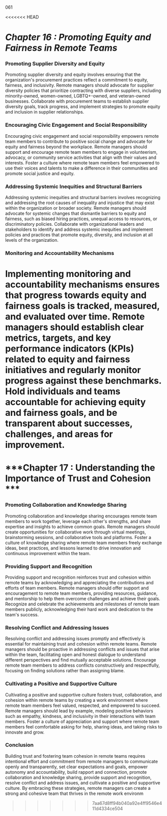 061

<<<<<<< HEAD

# ***Chapter 16 : Promoting Equity and Fairness in Remote Teams***


### **Promoting Supplier Diversity and Equity**

Promoting supplier diversity and equity involves ensuring that the organization's procurement practices reflect a commitment to equity, fairness, and inclusivity. Remote managers should advocate for supplier diversity policies that prioritize contracting with diverse suppliers, including minority-owned, women-owned, LGBTQ+-owned, and veteran-owned businesses. Collaborate with procurement teams to establish supplier diversity goals, track progress, and implement strategies to promote equity and inclusion in supplier relationships.

### **Encouraging Civic Engagement and Social Responsibility**

Encouraging civic engagement and social responsibility empowers remote team members to contribute to positive social change and advocate for equity and fairness beyond the workplace. Remote managers should support and encourage remote team members to engage in volunteerism, advocacy, or community service activities that align with their values and interests. Foster a culture where remote team members feel empowered to use their voices and talents to make a difference in their communities and promote social justice and equity.

### **Addressing Systemic Inequities and Structural Barriers**

Addressing systemic inequities and structural barriers involves recognizing and addressing the root causes of inequality and injustice that may exist within the organization or broader society. Remote managers should advocate for systemic changes that dismantle barriers to equity and fairness, such as biased hiring practices, unequal access to resources, or discriminatory policies. Collaborate with organizational leaders and stakeholders to identify and address systemic inequities and implement policies and practices that promote equity, diversity, and inclusion at all levels of the organization.

### **Monitoring and Accountability Mechanisms**

Implementing monitoring and accountability mechanisms ensures that progress towards equity and fairness goals is tracked, measured, and evaluated over time. Remote managers should establish clear metrics, targets, and key performance indicators (KPIs) related to equity and fairness initiatives and regularly monitor progress against these benchmarks. Hold individuals and teams accountable for achieving equity and fairness goals, and be transparent about successes, challenges, and areas for improvement.
=======
# ***Chapter 17 : Understanding the Importance of Trust and Cohesion ***

### **Promoting Collaboration and Knowledge Sharing**

Promoting collaboration and knowledge sharing encourages remote team members to work together, leverage each other's strengths, and share expertise and insights to achieve common goals. Remote managers should create opportunities for collaborative work through virtual meetings, brainstorming sessions, and collaborative tools and platforms. Foster a culture of knowledge sharing where remote team members freely exchange ideas, best practices, and lessons learned to drive innovation and continuous improvement within the team.

### **Providing Support and Recognition**

Providing support and recognition reinforces trust and cohesion within remote teams by acknowledging and appreciating the contributions and efforts of team members. Remote managers should offer support and encouragement to remote team members, providing resources, guidance, and mentorship to help them overcome challenges and achieve their goals. Recognize and celebrate the achievements and milestones of remote team members publicly, acknowledging their hard work and dedication to the team's success.

### **Resolving Conflict and Addressing Issues**

Resolving conflict and addressing issues promptly and effectively is essential for maintaining trust and cohesion within remote teams. Remote managers should be proactive in addressing conflicts and issues that arise within the team, facilitating open and honest dialogue to understand different perspectives and find mutually acceptable solutions. Encourage remote team members to address conflicts constructively and respectfully, focusing on finding solutions rather than assigning blame.

### **Cultivating a Positive and Supportive Culture**

Cultivating a positive and supportive culture fosters trust, collaboration, and cohesion within remote teams by creating a work environment where remote team members feel valued, respected, and empowered to succeed. Remote managers should lead by example, modeling positive behaviors such as empathy, kindness, and inclusivity in their interactions with team members. Foster a culture of appreciation and support where remote team members feel comfortable asking for help, sharing ideas, and taking risks to innovate and grow.

### **Conclusion**

Building trust and fostering team cohesion in remote teams requires intentional effort and commitment from remote managers to communicate openly and transparently, set clear expectations and goals, empower autonomy and accountability, build rapport and connection, promote collaboration and knowledge sharing, provide support and recognition, resolve conflict and address issues, and cultivate a positive and supportive culture. By embracing these strategies, remote managers can create a strong and cohesive team that thrives in the remote work environm
>>>>>>> 7aa67d8ff94b040a92e4ff9546e411d4334ce504
